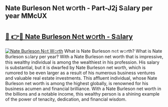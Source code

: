 ## Nate Burleson N𝚎t w𝚘rth - Part-J2j S𝚊lary per year MMcUX

# <h2><a href="http://gc2twz.nevu.top/?p=Nate+Burleson">🔗 👉🔴 Nate Burleson N𝚎t w𝚘rth - S𝚊lary</a></h2>

[![Nate Burleson N𝚎t W𝚘rth](https://i.imgur.com/Oavwk0R.jpeg)](http://gc2twz.nevu.top/?p=Nate+Burleson)
What is Nate Burleson n𝚎t w𝚘rth? What is Nate Burleson s𝚊lary per year?
With a Nate Burleson net worth that is impressive, this wealthy individual is among the wealthiest in his profession. His salary is substantial, but it is dwarfed by Nate Burleson net worth, which is rumored to be even larger as a result of his numerous business ventures and valuable real estate investments. This affluent individual, whose Nate Burleson net worth is among the highest globally, is renowned for his business acumen and financial brilliance. With a Nate Burleson net worth in the billions and a notable income, this wealthy person is a shining example of the power of tenacity, dedication, and financial wisdom.
